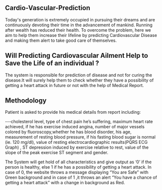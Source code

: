 ## Cardio-Vascular-Prediction

Today's generation is extremely occupied in pursuing their dreams and are continuously devoting their time in the advancement of mankind. Running after wealth has reduced their health. To overcome the problem, here we aim to help them increase their lifeline by predicting Cardiovascular Disease and making them alert to take good care of themselves.


## Will Predicting Cardiovascular Ailment  Help to Save the Life of an individual ? 

The system is responsible for prediction of disease and not for curing the disease.It will surely help them to check whether they have a possibility of getting a heart attack in future or not  with the help of Medical Report.

## Methodology

Patient is asked to provide his medical details from report including:

---cholesterol level, type of chest pain he’s suffering, maximum heart rate achieved, if he has exercise induced angina,  number of major vessels colored by fluoroscopy,whether he has blood disorder, his age, measurement of resting blood pressure, if his fasting blood sugar is normal (ie. 120 mg/dl), value of resting electrocardiographic results(PQRS ECG Graph) , ST depression induced by exercise relative to rest, value of the slope of the peak exercise ST segment and gender.

The System will get hold of all characteristics and give output as ‘0’ if the person is healthy, else 1 if he has a possibility of getting a heart attack. In case of 0, the website throws a message displaying “You are Safe” with Green background and in case of 1 ,it throws an alert “You have a chance of getting a heart attack” with a change in background as Red.
